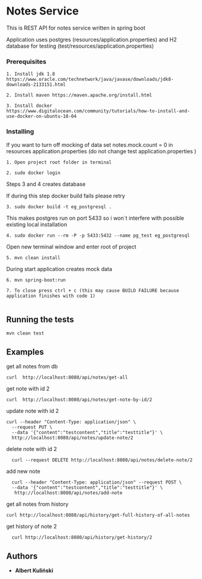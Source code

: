 # Notes Service

This is REST API for notes service written in spring boot 

Application uses postgres (resources/application.properties) and H2 database for testing (test/resources/application.properties) 

### Prerequisites
``` 
1. Install jdk 1.8 https://www.oracle.com/technetwork/java/javase/downloads/jdk8-downloads-2133151.html
```
```
2. Install maven https://maven.apache.org/install.html
```
```
3. Install docker https://www.digitalocean.com/community/tutorials/how-to-install-and-use-docker-on-ubuntu-18-04
```



### Installing

If you want to turn off mocking of data set notes.mock.count = 0 in resources application.properties (do not change test application.properties )

```
1. Open project root folder in terminal
```
```$xslt
2. sudo docker login
```
Steps 3 and 4 creates database

If during this step docker build fails please retry
```
3. sudo docker build -t eg_postgresql .
```
This makes postgres run on port 5433 so i won`t interfere with possible existing local installation
```
4. sudo docker run --rm -P -p 5433:5432 --name pg_test eg_postgresql
```

Open new terminal window and enter root of project

```
5. mvn clean install
```

During start application creates mock data 
```
6. mvn spring-boot:run    
```

```$xslt
7. To close press ctrl + c (this may cause BUILD FAILURE because application finishes with code 1)
 
```

## Running the tests

```$xslt
mvn clean test
```

## Examples

get all notes from db  

```
curl  http://localhost:8080/api/notes/get-all
```

get note with id 2
```
curl  http://localhost:8080/api/notes/get-note-by-id/2
```


update note with id 2

```
curl --header "Content-Type: application/json" \
  --request PUT \
  --data '{"content":"testcontent","title":"testtitle"}' \
  http://localhost:8080/api/notes/update-note/2
```

delete note with id 2

```
  curl --request DELETE http://localhost:8080/api/notes/delete-note/2
```
add new note

```
  curl --header "Content-Type: application/json" --request POST \
  --data '{"content":"testcontent","title":"testtitle"}' \
   http://localhost:8080/api/notes/add-note
```
get all notes from history 

```
curl http://localhost:8080/api/history/get-full-history-of-all-notes
```
get history of note 2
  
```
  curl http://localhost:8080/api/history/get-history/2
```

## Authors

* **Albert Kuliński** 
